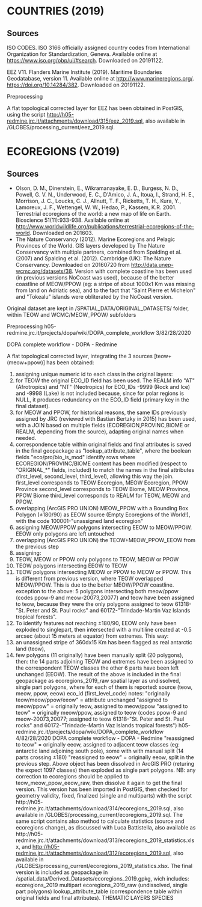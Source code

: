 # COUNTRIES (2019)

## Sources

ISO CODES. ISO 3166 officially assigned country codes from International Organization for Standardization, Geneva.
Available online at https://www.iso.org/obp/ui/#search.
Downloaded on 20191122.

EEZ V11. Flanders Marine Institute (2019). Maritime Boundaries Geodatabase, version 11.
Available online at http://www.marineregions.org/. https://doi.org/10.14284/382.
Downloaded on 20191122.

Preprocessing

A flat topological corrected layer for EEZ has been obtained in PostGIS, using the
script http://h05-redmine.jrc.it/attachments/download/315/eez_2019.sql, also
available in /GLOBES/processing_current/eez_2019.sql.

# ECOREGIONS (V2019)

## Sources

*  Olson, D. M., Dinerstein, E., Wikramanayake, E. D., Burgess, N. D., Powell, G. V. N., Underwood, E. C., D'Amico, J. A., Itoua, I., Strand, H. E., Morrison, J. C., Loucks, C. J., Allnutt, T. F., Ricketts, T. H., Kura, Y., Lamoreux, J. F., Wettengel, W. W., Hedao, P., Kassem, K.R. 2001. Terrestrial ecoregions of the world: a new map of life on Earth. Bioscience 51(11):933-938.
Available online at http://www.worldwildlife.org/publications/terrestrial-ecoregions-of-the-world.
Downloaded on 201603.
*  The Nature Conservancy (2012). Marine Ecoregions and Pelagic Provinces of the World. GIS layers developed by The Nature Conservancy with multiple partners, combined from Spalding et al. (2007) and Spalding et al. (2012). Cambridge (UK): The Nature Conservancy.
Downloaded on 20160720 from http://data.unep-wcmc.org/datasets/38.
Version with complete coastline has been used (in previous versions NoCoast was used), because of the better coastline of MEOW/PPOW (eg: a stripe of about 1000x1 Km was missing from land on Adriatic sea), and to the fact that "Saint Pierre et Michelon" and "Tokealu" islands were obliterated by the NoCoast version.

Original dataset are kept in /SPATIAL_DATA/ORIGINAL_DATASETS/ folder, within
TEOW and WCMC/MEOW_PPOW/ subfolders

Preprocessing
h05-redmine.jrc.it/projects/dopa/wiki/DOPA_complete_workflow
3/82/28/2020

DOPA complete workflow - DOPA - Redmine

A flat topological corrected layer, integrating the 3 sources [teow+
(meow+ppow)] has been obtained:
1. assigning unique numeric id to each class in the original layers:
1. for TEOW the original ECO_ID field has been used. The REALM info
"AT" (Afrotropics) and "NT" (Neotropics) for ECO_IDs -9999
(Rock and Ice) and -9998 (Lake) is not included because, since
for polar regions is NULL, it produces redundancy on the
ECO_ID field (primary key in the final dataset).
2. for MEOW and PPOW, for historical reasons, the same IDs previously
assigned by JRC (reviewed with Bastian Bertzky in 2015) has been
used, with a JOIN based on multiple fields
(ECOREGION,PROVINC,BIOME or REALM, depending from the source),
adapting original names when needed.
3. correspondence table within original fields and final attributes is saved
in the final geopackage as "lookup_attribute_table", where the boolean
fields "eco/pro/bio_is_mod" identify rows where
ECOREGION/PROVINC/BIOME content has been modified (respect to
"ORIGINAL_*" fields, included) to match the names in the final
attributes (first_level, second_level, third_level), allowing this way the
join.
first_level corresponds to TEOW Ecoregion, MEOW Ecoregion,
PPOW Province
second_level corresponds to TEOW Biome, MEOW Province, PPOW
Biome
third_level corresponds to REALM for TEOW, MEOW and PPOW.
2. overlapping (ArcGIS PRO UNION) MEOW_PPOW with a Bounding Box
Polygon (±180/90) as EEOW source (Empty Ecoregions of the World!), with
the code 100001-"unassigned land ecoregion"
3. assigning MEOW/PPOW polygons intersecting EEOW to MEOW/PPOW. EEOW
only polygons are left untouched
4. overlapping (ArcGIS PRO UNION) the TEOW+MEOW_PPOW_EEOW from the
previous step
5. assigning:
1. TEOW, MEOW or PPOW only polygons to TEOW, MEOW or PPOW
2. TEOW polygons intersecting EEOW to TEOW
3. TEOW polygons intersecting MEOW or PPOW to MEOW or PPOW. This
is different from previous version, where TEOW overlapped
MEOW/PPOW. This is due to the better MEOW/PPOW coastline.
exception to the above: 5 polygons intersecting both
meow/ppow (codes ppow-9 and meow-20073,20077) and
teow have been assigned to teow, because they were the
only polygons assigned to teow 61318-"St. Peter and St.
Paul rocks" and 60172-"Trindade-Martin Vaz Islands
tropical forests".
4. To identify features not reaching ±180/90, EEOW only have been
exploded to singlepart, then intersected with a multiline created at -0.5
arcsec (about 15 meters at equator) from extremes. This way:
5. an unassigned stripe of 360dx15 Km has been flagged as real antarctic
land (teow),
6. few polygons (11 originally) have been manually split (20 polygons),
then:
the 14 parts adjoining TEOW and extremes have been assigned to
the correspondent TEOW classes
the other 6 parts have been left unchanged (EEOW).
The result of the above is included in the final geopackage as
ecoregions_2019_raw spatial layer as undissolved, single part polygons,
where for each of them is reported:
source (teow, meow, ppow, eeow)
eco_id (first_level_code)
notes:
"originally teow/meow/ppow/eeow" = attribute unchanged
"assigned to meow/ppow" = originally teow, assigned to meow/ppow
"assigned to teow" = originally meow/ppow, assigned to teow (codes
ppow-9 and meow-20073,20077; assigned to teow 61318-"St. Peter
and St. Paul rocks" and 60172-"Trindade-Martin Vaz Islands tropical
forests")
h05-redmine.jrc.it/projects/dopa/wiki/DOPA_complete_workflow
4/82/28/2020
DOPA complete workflow - DOPA - Redmine
"reassigned to teow" = originally eeow, assigned to adjacent teow
classes (eg: antarctic land adjoining south pole), some with with
manual split (14 parts crossing ±180)
"reassigned to eeow" = originally eeow, split in the previous step.
Above object has been dissolved in ArcGIS PRO (returing the expect 1097
classes) then exploded as single part polygons. NB: any correction to
ecoregions should be applied to teow_meow_ppow_eeow_raw, then
dissolve it again to get the final version.
This version has been imported in PostGIS, then checked for geometry validity,
fixed, finalized (single and multiparts) with the script http://h05-
redmine.jrc.it/attachments/download/314/ecoregions_2019.sql, also available in
/GLOBES/processing_current/ecoregions_2019.sql. The same script contains also
method to calculate statistics (source and ecoregions change), as discussed with
Luca Battistella, also available as http://h05-
redmine.jrc.it/attachments/download/313/ecoregions_2019_statistics.xlsx, and
http://h05-redmine.jrc.it/attachments/download/312/ecoregions_2019.sql, also
available in /GLOBES/processing_current/ecoregions_2019_statistics.xlsx.
The final version is included as geopackage in
/spatial_data/Derived_Datasets/ecoregions_2019.gpkg, wich includes:
ecoregions_2019 multipart
ecoregions_2019_raw (undissolved, single part polygons)
lookup_attribute_table (correspondence table within original fields and final
attributes).
THEMATIC LAYERS
SPECIES
